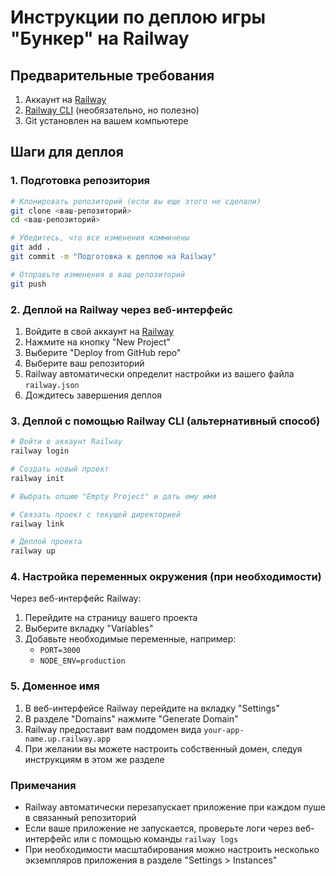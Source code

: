 # Инструкции по деплою игры "Бункер" на Railway

## Предварительные требования

1. Аккаунт на [Railway](https://railway.app/)
2. [Railway CLI](https://docs.railway.app/develop/cli) (необязательно, но полезно)
3. Git установлен на вашем компьютере

## Шаги для деплоя

### 1. Подготовка репозитория

```bash
# Клонировать репозиторий (если вы еще этого не сделали)
git clone <ваш-репозиторий>
cd <ваш-репозиторий>

# Убедитесь, что все изменения коммичены
git add .
git commit -m "Подготовка к деплою на Railway"

# Отправьте изменения в ваш репозиторий
git push
```

### 2. Деплой на Railway через веб-интерфейс

1. Войдите в свой аккаунт на [Railway](https://railway.app/)
2. Нажмите на кнопку "New Project"
3. Выберите "Deploy from GitHub repo"
4. Выберите ваш репозиторий
5. Railway автоматически определит настройки из вашего файла `railway.json`
6. Дождитесь завершения деплоя

### 3. Деплой с помощью Railway CLI (альтернативный способ)

```bash
# Войти в аккаунт Railway
railway login

# Создать новый проект
railway init

# Выбрать опцию "Empty Project" и дать ему имя

# Связать проект с текущей директорией
railway link

# Деплой проекта
railway up
```

### 4. Настройка переменных окружения (при необходимости)

Через веб-интерфейс Railway:
1. Перейдите на страницу вашего проекта
2. Выберите вкладку "Variables"
3. Добавьте необходимые переменные, например:
   - `PORT=3000`
   - `NODE_ENV=production`

### 5. Доменное имя

1. В веб-интерфейсе Railway перейдите на вкладку "Settings"
2. В разделе "Domains" нажмите "Generate Domain"
3. Railway предоставит вам поддомен вида `your-app-name.up.railway.app`
4. При желании вы можете настроить собственный домен, следуя инструкциям в этом же разделе

### Примечания

- Railway автоматически перезапускает приложение при каждом пуше в связанный репозиторий
- Если ваше приложение не запускается, проверьте логи через веб-интерфейс или с помощью команды `railway logs`
- При необходимости масштабирования можно настроить несколько экземпляров приложения в разделе "Settings > Instances"
